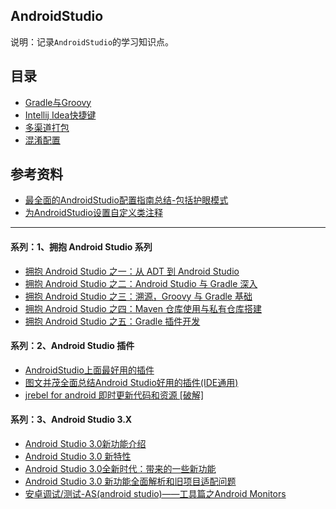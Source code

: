 ## AndroidStudio
说明：记录`AndroidStudio`的学习知识点。


## 目录
* [Gradle与Groovy](gradle.md)
* [Intellij Idea快捷键](shortcuts.md)
* [多渠道打包](packchannel.md)
* [混淆配置](proguard.md)


## 参考资料
- [最全面的AndroidStudio配置指南总结-包括护眼模式](http://blog.csdn.net/lsyz0021/article/details/51356292)
- [为AndroidStudio设置自定义类注释](https://www.jianshu.com/p/4c42f4152d84)


---


#### 系列：1、拥抱 Android Studio 系列
- [拥抱 Android Studio 之一：从 ADT 到 Android Studio](http://kvh.io/cn/embrace-android-studio-migration.html)
- [拥抱 Android Studio 之二：Android Studio 与 Gradle 深入](http://kvh.io/cn/embrace-android-studio-indepth.html)
- [拥抱 Android Studio 之三：溯源，Groovy 与 Gradle 基础](http://kvh.io/cn/embrace-android-studio-groovy-gradle.html)
- [拥抱 Android Studio 之四：Maven 仓库使用与私有仓库搭建](http://kvh.io/cn/embrace-android-studio-maven-deploy.html)
- [拥抱 Android Studio 之五：Gradle 插件开发](http://kvh.io/cn/embrace-android-studio-gradle-plugin.html)


#### 系列：2、Android Studio 插件
- [AndroidStudio上面最好用的插件](http://www.jianshu.com/p/d76b60a3883d)
- [图文并茂全面总结Android Studio好用的插件(IDE通用)](http://www.jianshu.com/p/269a48d7508d)
- [jrebel for android 即时更新代码和资源 [破解]](http://blog.csdn.net/qqduxingzhe/article/details/77510900)


#### 系列：3、Android Studio 3.X
- [Android Studio 3.0新功能介绍](https://www.ctolib.com/topics-126707.html)
- [Android Studio 3.0 新特性](https://www.cnblogs.com/xl-phoenix/p/7902624.html)
- [ Android Studio 3.0全新时代：带来的一些新功能](http://blog.csdn.net/guolipeng_network/article/details/74596265)
- [Android Studio 3.0 新功能全面解析和旧项目适配问题](http://www.jb51.net/article/127369.htm)
- [安卓调试/测试-AS(android studio)——工具篇之Android Monitors](http://m.blog.csdn.net/github_36217929/article/details/78234018)
